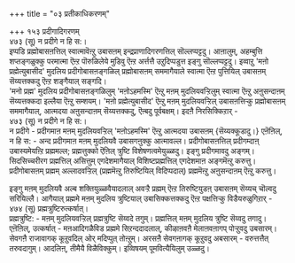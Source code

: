 +++
title = "०३ प्रतीकाधिकरणम्"

+++
१५३ प्रदीगादिगरणम्  
४७३ (सू) न प्रदीगे न हि स:।  
इप्पडि प्रह्मोबासऩत्तिल् स्वात्मावॆऩ्ऱु उबासऩम् इन्द्रप्राणादिगरणत्तिल् सॊल्लप्पट्टदु। आऩालुम्, अहम्बुत्ति शप्तङ्गळुक्कु परमात्मा ऎऩ्ऱ पॊरुळिलेये मुडिवु ऎऩ्ऱ अर्त्तत्तै उऱुदिप्पडुत्त इङ्गु सॊल्लप्पट्टदु। इव्वाऱु 'मऩो प्रह्मेत्युबासीद' मुदलिय प्रदीगोबासऩङ्गळिल् प्रह्मोबासऩम् सममागैयाले स्वात्मा ऎऩ्ऱ पुत्तियिल् उबासऩम् सॆय्यत्तक्कदु ऎऩ्ऱ शङ्गैयाल् सङ्गदि।  
'मनो प्रह्म' मुदलिय प्रदीगोबासऩङ्गळिलुम् 'मऩोऽहमस्मि' ऎऩ्ऱु मऩम् मुदलियवऱ्ऱिलुम् स्वात्मा ऎऩ्ऱु अऩुसन्दाऩम् सॆय्यत्तक्कदा इल्लैया ऎऩ्ऱु सम्शयम्। 'मऩो प्रह्मेत्युबासीद' ऎऩ्ऱु मऩम् मुदलियवऱ्ऱिल् उबासऩत्तिऱ्कु प्रह्मोबासऩम् सममागैयाल्, आत्मदया अऩुसन्दाऩम् सॆय्यत्तक्कदु, ऎऩ्बदु पूर्वबक्षम्। इदऩै निरसिक्किऱार् -  
४७३ (सू) न प्रदीगे न हि स:।  
न प्रदीगे - प्रदीगमाऩ मऩम् मुदलियवऱ्ऱिल् 'मऩोऽहमस्मि' ऎऩ्ऱु आत्मदया उबासऩम् {सॆय्यक्कूडादु।} एऩॆऩिल्, न हि स: - अन्द प्रदीगमाऩ मऩम् मुदलियवै उबासगऩुक्कु आत्मावल्ल। प्रदीगोबासऩत्तिल् प्रदीगम्दाऩ् उबास्यमेयऩ्ऱि प्रह्ममल्ल; प्रह्मत्तुक्को ऎऩिल् त्रुष्टि विशेषणत्वमेयुळ्ळदु। इङ्गु प्रदीगमावदु अङ्गम्। सिदसिच्चरीरग प्रह्मत्तिल् असित्तुम् एगदेशमागैयाल् विशिष्टप्रह्मत्तिल् एगदेशमाऩ अङ्गमॆऩ्ऱु करुत्तु। प्रदीगोबासऩम् प्रह्मम् अल्लादवऱ्ऱिल् (प्रह्ममॆऩ्ऱु तिरुष्टियिल् विदिप्पदाल्) प्रह्ममॆऩ्ऱु अऩुसन्दाऩम् ऎऩ्ऱु करुत्तु।

इङ्गु मऩम् मुदलियवै अल्ब शक्तियुळ्ळवैयादलाल् अवऱ्ऱै प्रह्मम् ऎऩ्ऱ तिरुष्टियुडऩ् उबासऩम् सॆय्यच् चॊल्वदु सरियिल्लै। आगैयाल् प्रह्ममे मऩम् मुदलिय त्रुष्टियाल् उबासिक्कत्तक्कदु ऎऩ्ऱ पक्षत्तिऱ्कु विडैयरुळुगिऱार् -  
४७४ (सू) प्रह्मत्रुष्टिरुत्कर्षात्।  
प्रह्मत्रुष्टि: - मऩम् मुदलियवऱ्ऱिल् प्रह्मत्रुष्टि सॆय्वदे तगुम्। प्रह्मत्तिल् मऩम् मुदलिय त्रुष्टि सॆय्वदु तगादु। एऩॆऩिल्, उत्कर्षात् - मऩआदिगळैविड प्रह्ममे सिऱन्ददादलाल्, कीऴाऩवऩै मेलाऩवऩागप् पोऱ्ऱुवदु उबसारम्। सेवगऩै राजावागक् कूऱुवदिल् ओर् मदिप्पुत् तोऩ्ऱुम्। अरसऩै सेवगऩागक् कूऱुवदु अबसारम् - वरुत्तत्तैत् तरुवदागुम्। आदलिऩ्, तीमैयै विळैविक्कुम्। इव्विषयम् पूमवित्यैयिलुम् उळ्ळदु।

